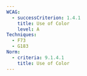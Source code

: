 ```yaml
---
WCAG:
  - successCriterion: 1.4.1
    title: Use of Color
    level: A
Techniques:
  - F73
  - G183
Norm:
  - criteria: 9.1.4.1
    title: Use of Color
---
```

